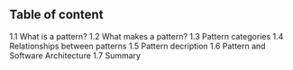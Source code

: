 ## Table of content

1.1 What is a pattern?
1.2 What makes a pattern?
1.3 Pattern categories
1.4 Relationships between patterns
1.5 Pattern decription
1.6 Pattern and Software Architecture
1.7 Summary